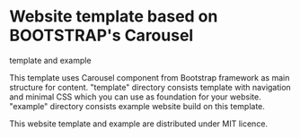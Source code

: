 # Website template based on BOOTSTRAP's Carousel
template and example

This template uses Carousel component from Bootstrap framework as main structure for content. "template" directory consists template with navigation and minimal CSS which you can use as foundation for your website. "example" directory consists example website build on this template.

This website template and example are distributed under MIT licence.
